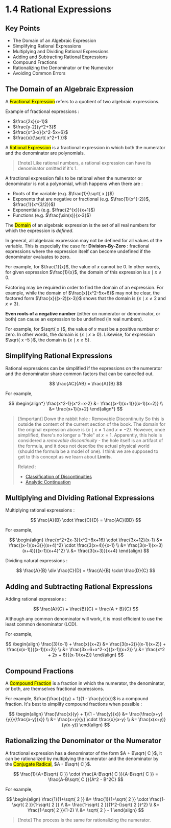 # 1.4 Rational Expressions

## Key Points

- The Domain of an Algebraic Expression
- Simplifying Rational Expressions
- Multiplying and Dividing Rational Expressions
- Adding and Subtracting Rational Expressions
- Compound Fractions
- Rationalizing the Denominator or the Numerator
- Avoiding Common Errors


## The Domain of an Algebraic Expression

A <mark class="hltr-trippy">Fractional Expression</mark> refers to a quotient of two algebraic expressions.

Example of fractional expressions :
- $\frac{2x}{x-1}$
- $\frac{y-2}{y^2+3}$
- $\frac{x^3-x}{x^2-5x+6}$
- $\frac{x}{\sqrt{ x^2+1 }}$

A <mark class="hltr-trippy">Rational Expression</mark> is a fractional expression in which both the numerator and the denominator are polynomials.

> [!note] Like rational numbers, a rational expression can have its denominator omitted if it's $1$.

A fractional expression fails to be rational when the numerator or denominator is not a polynomial, which happens when there are :
- Roots of the variable (e.g. $\frac{1}{\sqrt{ x }}$)
- Exponents that are negative or fractional (e.g. $\frac{1}{x^{-2}}$, $\frac{1}{x^{3/2}}$)
- Exponentials (e.g. $\frac{2^{x}}{x+1}$)
- Functions (e.g. $\frac{\sin(x)}{x-3}$)


The <mark class="hltr-trippy">Domain</mark> of an algebraic expression is the set of all real numbers for which the expression is *defined*.

In general, all algebraic expression may not be defined for all values of the variable. This is especially the case for **Division-By-Zero** : fractional expressions where the expression itself can become undefined if the denominator evaluates to zero.

For example, for $\frac{1}{x}$, the value of $x$ cannot be $0$. In other words, for given expression $\frac{1}{x}$, the domain of this expression is ${x \mid x \neq 0}$.

Factoring may be required in order to find the domain of an expression. For example, while the domain of $\frac{x}{x^2-5x+6}$ may not be clear, the factored form $\frac{x}{(x-2)(x-3)}$ shows that the domain is $\{x \mid x \neq 2 \text{ and } x \neq 3\}$.

**Even roots of a negative number** (either on numerator or denominator, or both) can cause an expression to be undefined (in real numbers).

For example, for $\sqrt{ x }$, the value of $x$ must be a positive number or zero. In other words, the domain is $\{ x \mid x \geq 0 \}$. Likewise, for expression $\sqrt{ x -5 }$, the domain is $\{ x \mid x \geq 5 \}$.


## Simplifying Rational Expressions

Rational expressions can be simplified if the expressions on the numerator and the denominator share common factors that can be cancelled out.

$$
\frac{AC}{AB} = \frac{A}{B}
$$

For example,

$$
\begin{align*}
  \frac{x^2-1}{x^2+x-2} &= \frac{(x-1)(x+1)}{(x-1)(x+2)} \\
  &= \frac{x+1}{x+2}
\end{align*}
$$

> [!important] Down the rabbit hole : Removable Discontinuity
> So this is outside the content of the current section of the book. The domain for the original expression above is $\{ x \mid x \neq 1 \text{ and } x \neq -2\}$. However, once simplified, there's no longer a "hole" at $x = 1$. Apparently, this hole is considered a *removable discontinuity* - the hole itself is an artifact of the formula, and it does not describe the actual physical world (should the formula be a model of one). I think we are supposed to get to this concept as we learn about **Limits**.
> 
> Related :
> - [Classification of Discontinuities](https://en.wikipedia.org/wiki/Classification_of_discontinuities)
> - [Analytic Continuation](https://en.wikipedia.org/wiki/Analytic_continuation)


## Multiplying and Dividing Rational Expressions

Multiplying rational expressions :

$$
\frac{A}{B} \cdot \frac{C}{D} = \frac{AC}{BD}
$$

For example,

$$
\begin{align}
  \frac{x^2+2x-3}{x^2+8x+16} \cdot \frac{3x+12}{x-1} &= \frac{(x-1)(x+3)}{(x+4)^2} \cdot \frac{3(x+4)}{x-1} \\
  &= \frac{3(x-1)(x+3)(x+4)}{(x-1)(x+4)^2} \\
  &= \frac{3(x+3)}{x+4}
\end{align}
$$

Dividing natural expressions :

$$
\frac{A}{B} \div \frac{C}{D} = \frac{A}{B} \cdot \frac{D}{C}
$$


## Adding and Subtracting Rational Expressions

Adding rational expressions :

$$
\frac{A}{C} + \frac{B}{C} = \frac{A + B}{C}
$$

Although any common denominator will work, it is most efficient to use the least common denominator (LCD).

For example,

$$
\begin{align}
  \frac{3}{x-1} + \frac{x}{x+2} &= \frac{3(x+2)}{(x-1)(x+2)} + \frac{x(x-1)}{(x-1)(x+2)} \\
  &= \frac{3x+6+x^2-x}{(x-1)(x+2)} \\
  &= \frac{x^2 + 2x + 6}{(x-1)(x+2)}
\end{align}
$$


## Compound Fractions

A <mark class="hltr-trippy">Compound Fraction</mark> is a fraction in which the numerator, the denominator, or both, are themselves fractional expressions.

For example, $\frac{\frac{x}{y} + 1}{1 - \frac{y}{x}}$ is a compound fraction. It's best to simplify compound fractions when possible :

$$
\begin{align}
  \frac{\frac{x}{y} + 1}{1 - \frac{y}{x}} &= \frac{\frac{x+y}{y}}{\frac{x-y}{x}} \\
  &= \frac{x+y}{y} \cdot \frac{x}{x-y} \\
  &= \frac{x(x+y)}{y(x-y)}
\end{align}
$$


## Rationalizing the Denominator or the Numerator

A fractional expression has a denominator of the form $A + B\sqrt{ C }$, it can be rationalized by multiplying the numerator and the denominator by the <mark class="hltr-trippy">Conjugate Radical</mark>, $A - B\sqrt{ C }$.

$$
\frac{1}{A+B\sqrt{ C }} \cdot \frac{A-B\sqrt{ C }}{A-B\sqrt{ C }} = \frac{A-B\sqrt{ C }}{A^2 - B^2C}
$$

For example,

$$
\begin{align}
  \frac{1}{1+\sqrt{ 2 }} &= \frac{1}{1+\sqrt{ 2 }} \cdot \frac{1-\sqrt{ 2 }}{1-\sqrt{ 2 }} \\
  &= \frac{1-\sqrt{ 2 }}{1^2-(\sqrt{ 2 })^2} \\
  &= \frac{1-\sqrt{ 2 }}{1-2} \\
  &= \sqrt{ 2 } - 1
\end{align}
$$

> [!note] The process is the same for rationalizing the numerator.


